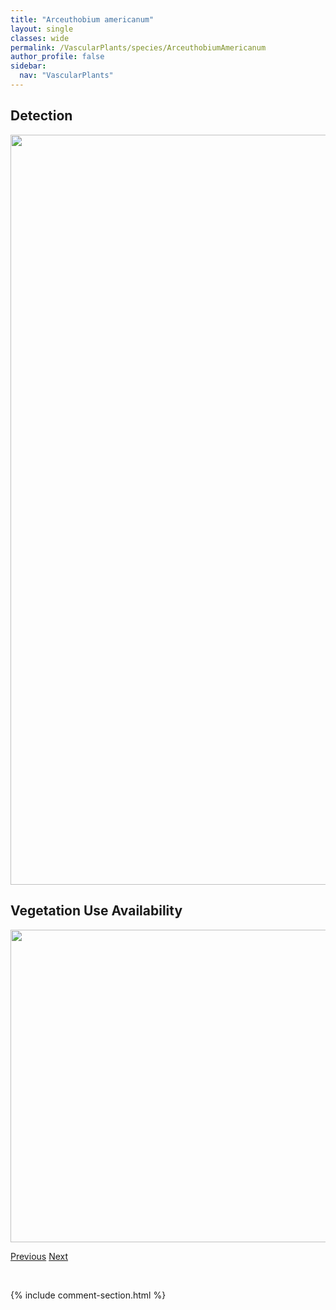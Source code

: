 ```yaml
---
title: "Arceuthobium americanum"
layout: single
classes: wide
permalink: /VascularPlants/species/ArceuthobiumAmericanum
author_profile: false
sidebar:
  nav: "VascularPlants"
---
```


<h2>Detection</h2>

<a href="https://drive.google.com/uc?export=view&id=1JhIExydh50Saf597RqqtvmD7MCUTI7Og">
<img src="https://drive.google.com/uc?export=view&id=1JhIExydh50Saf597RqqtvmD7MCUTI7Og" height = "1200" width = "800">
</a>


<h2>Vegetation Use Availability</h2>

<a href="https://drive.google.com/uc?export=view&id=1V-IPahjqOKuk6N3AO9ZAt3maJdrFiji5">
<img src="https://drive.google.com/uc?export=view&id=1V-IPahjqOKuk6N3AO9ZAt3maJdrFiji5" height = "500" width = "1000">
</a>


<a href="/DevelopmentWebsite/VascularPlants/species/AraliaNudicaulis" class="pagination--pager" title="Wild Sarsaparilla">Previous</a> <a href="/DevelopmentWebsite/VascularPlants/species/ArctagrostisLatifolia" class="pagination--pager" title="Arctagrostis latifolia">Next</a>

<p>&nbsp;</p>

{% include comment-section.html %}
